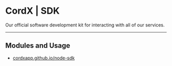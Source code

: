 # CordX | SDK
Our official software development kit for interacting with all of our services.

---

## Modules and Usage

- [cordxapp.github.io/node-sdk](https://cordxapp.github.io/node-sdk)